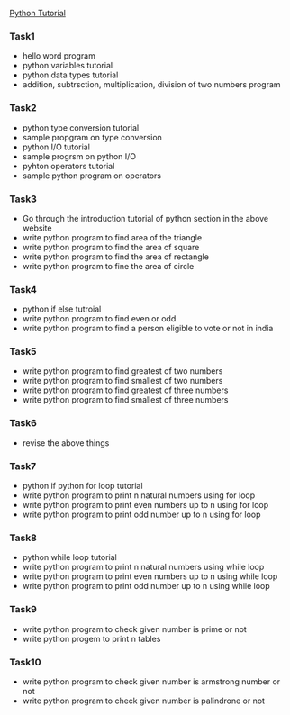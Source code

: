 [Python Tutorial](https://www.programiz.com/python-programming)

### Task1
- hello word program
- python variables tutorial
- python data types tutorial
- addition, subtrsction, multiplication, division of two numbers program

### Task2
- python type conversion tutorial
- sample propgram on type conversion
- python I/O tutorial
- sample progrsm on python I/O
- pyhton operators tutorial
- sample python program on operators

### Task3
- Go through the introduction tutorial of python section in the above website
- write python program to find area of the triangle
- write python program to find the area of square
- write python program to find the area of rectangle
- write python program to fine the area of circle

### Task4
- python if else tutroial
- write python program to find even or odd
- write python program to find a person eligible to vote or not in india

### Task5
- write python program to find greatest of two numbers
- write python program to find smallest of two numbers
- write python program to find greatest of three numbers
- write python program to find smallest of three numbers

### Task6
- revise the above things

### Task7
- python if python for loop tutorial
- write python program to print n natural numbers using for loop
- write python program to print even numbers up to n using for loop
- write python program to print odd number up to n using for loop

### Task8
- python while loop tutorial
- write python program to print n natural numbers using while loop
- write python program to print even numbers up to n using while loop
- write python program to print odd number up to n using while loop

### Task9
- write python program to check given number is prime or not
- write python progem to print n tables

### Task10
- write python program to check given number is armstrong number or not
- write python program to check given number is palindrone or not


